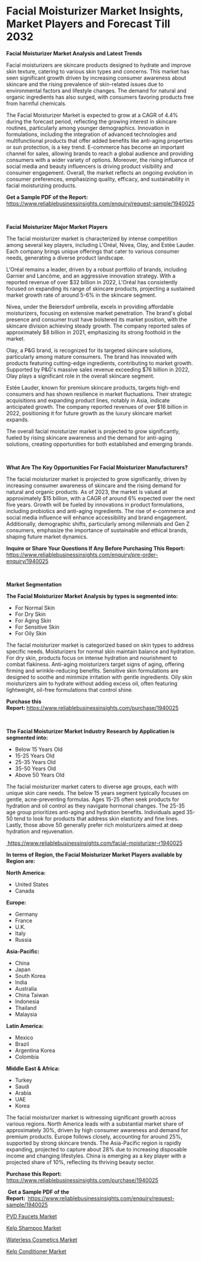 <p><h1>Facial Moisturizer Market Insights, Market Players and Forecast Till 2032</h1></p><p><strong>Facial Moisturizer Market Analysis and Latest Trends</strong></p>
<p><p>Facial moisturizers are skincare products designed to hydrate and improve skin texture, catering to various skin types and concerns. This market has seen significant growth driven by increasing consumer awareness about skincare and the rising prevalence of skin-related issues due to environmental factors and lifestyle changes. The demand for natural and organic ingredients has also surged, with consumers favoring products free from harmful chemicals.</p><p>The Facial Moisturizer Market is expected to grow at a CAGR of 4.4% during the forecast period, reflecting the growing interest in skincare routines, particularly among younger demographics. Innovation in formulations, including the integration of advanced technologies and multifunctional products that offer added benefits like anti-aging properties or sun protection, is a key trend. E-commerce has become an important channel for sales, allowing brands to reach a global audience and providing consumers with a wider variety of options. Moreover, the rising influence of social media and beauty influencers is driving product visibility and consumer engagement. Overall, the market reflects an ongoing evolution in consumer preferences, emphasizing quality, efficacy, and sustainability in facial moisturizing products.</p></p>
<p><strong>Get a Sample PDF of the Report:&nbsp;</strong> <a href="https://www.reliablebusinessinsights.com/enquiry/request-sample/1940025?utm_campaign=84&utm_medium=2&utm_source=Github&utm_content=ia&utm_term=06022025&utm_id=facial-moisturizer">https://www.reliablebusinessinsights.com/enquiry/request-sample/1940025</a></p>
<p>&nbsp;</p>
<p><strong>Facial Moisturizer Major Market Players</strong></p>
<p><p>The facial moisturizer market is characterized by intense competition among several key players, including L'Oréal, Nivea, Olay, and Estée Lauder. Each company brings unique offerings that cater to various consumer needs, generating a diverse product landscape. </p><p>L'Oréal remains a leader, driven by a robust portfolio of brands, including Garnier and Lancôme, and an aggressive innovation strategy. With a reported revenue of over $32 billion in 2022, L'Oréal has consistently focused on expanding its range of skincare products, projecting a sustained market growth rate of around 5-6% in the skincare segment.</p><p>Nivea, under the Beiersdorf umbrella, excels in providing affordable moisturizers, focusing on extensive market penetration. The brand's global presence and consumer trust have bolstered its market position, with the skincare division achieving steady growth. The company reported sales of approximately $8 billion in 2021, emphasizing its strong foothold in the market.</p><p>Olay, a P&G brand, is recognized for its targeted skincare solutions, particularly among mature consumers. The brand has innovated with products featuring cutting-edge ingredients, contributing to market growth. Supported by P&G's massive sales revenue exceeding $76 billion in 2022, Olay plays a significant role in the overall skincare segment.</p><p>Estée Lauder, known for premium skincare products, targets high-end consumers and has shown resilience in market fluctuations. Their strategic acquisitions and expanding product lines, notably in Asia, indicate anticipated growth. The company reported revenues of over $16 billion in 2022, positioning it for future growth as the luxury skincare market expands.</p><p>The overall facial moisturizer market is projected to grow significantly, fueled by rising skincare awareness and the demand for anti-aging solutions, creating opportunities for both established and emerging brands.</p></p>
<p>&nbsp;</p>
<p><strong>What Are The Key Opportunities For Facial Moisturizer Manufacturers?</strong></p>
<p><p>The facial moisturizer market is projected to grow significantly, driven by increasing consumer awareness of skincare and the rising demand for natural and organic products. As of 2023, the market is valued at approximately $15 billion, with a CAGR of around 6% expected over the next five years. Growth will be fueled by innovations in product formulations, including probiotics and anti-aging ingredients. The rise of e-commerce and social media influence will enhance accessibility and brand engagement. Additionally, demographic shifts, particularly among millennials and Gen Z consumers, emphasize the importance of sustainable and ethical brands, shaping future market dynamics.</p></p>
<p><strong>Inquire or Share Your Questions If Any Before Purchasing This Report:</strong> <a href="https://www.reliablebusinessinsights.com/enquiry/pre-order-enquiry/1940025?utm_campaign=84&utm_medium=2&utm_source=Github&utm_content=ia&utm_term=06022025&utm_id=facial-moisturizer">https://www.reliablebusinessinsights.com/enquiry/pre-order-enquiry/1940025</a></p>
<p>&nbsp;</p>
<p><strong>Market Segmentation</strong></p>
<p><strong>The Facial Moisturizer Market Analysis by types is segmented into:</strong></p>
<p><ul><li>For Normal Skin</li><li>For Dry Skin</li><li>For Aging Skin</li><li>For Sensitive Skin</li><li>For Oily Skin</li></ul></p>
<p><p>The facial moisturizer market is categorized based on skin types to address specific needs. Moisturizers for normal skin maintain balance and hydration. For dry skin, products focus on intense hydration and nourishment to combat flakiness. Anti-aging moisturizers target signs of aging, offering firming and wrinkle-reducing benefits. Sensitive skin formulations are designed to soothe and minimize irritation with gentle ingredients. Oily skin moisturizers aim to hydrate without adding excess oil, often featuring lightweight, oil-free formulations that control shine.</p></p>
<p><strong>Purchase this Report:&nbsp;</strong><a href="https://www.reliablebusinessinsights.com/purchase/1940025?utm_campaign=84&utm_medium=2&utm_source=Github&utm_content=ia&utm_term=06022025&utm_id=facial-moisturizer">https://www.reliablebusinessinsights.com/purchase/1940025</a></p>
<p>&nbsp;</p>
<p><strong>The Facial Moisturizer Market Industry Research by Application is segmented into:</strong></p>
<p><ul><li>Below 15 Years Old</li><li>15-25 Years Old</li><li>25-35 Years Old</li><li>35-50 Years Old</li><li>Above 50 Years Old</li></ul></p>
<p><p>The facial moisturizer market caters to diverse age groups, each with unique skin care needs. The below 15 years segment typically focuses on gentle, acne-preventing formulas. Ages 15-25 often seek products for hydration and oil control as they navigate hormonal changes. The 25-35 age group prioritizes anti-aging and hydration benefits. Individuals aged 35-50 tend to look for products that address skin elasticity and fine lines. Lastly, those above 50 generally prefer rich moisturizers aimed at deep hydration and rejuvenation.</p></p>
<p><a href="https://www.reliablebusinessinsights.com/facial-moisturizer-r1940025?utm_campaign=84&utm_medium=2&utm_source=Github&utm_content=ia&utm_term=06022025&utm_id=facial-moisturizer">&nbsp;https://www.reliablebusinessinsights.com/facial-moisturizer-r1940025</a></p>
<p><strong>In terms of Region, the Facial Moisturizer Market Players available by Region are:</strong></p>
<p>
    <p> <strong> North America: </strong>
        <ul>
            <li>United States</li>
            <li>Canada</li>
        </ul>
        </p> 
    <p> <strong> Europe: </strong>
        <ul>
            <li>Germany</li>
            <li>France</li>
            <li>U.K.</li>
            <li>Italy</li>
            <li>Russia</li>
        </ul>
        </p> 
    <p> <strong> Asia-Pacific: </strong>
        <ul>
            <li>China</li>
            <li>Japan</li>
            <li>South Korea</li>
            <li>India</li>
            <li>Australia</li>
            <li>China Taiwan</li>
            <li>Indonesia</li>
            <li>Thailand</li>
            <li>Malaysia</li>
        </ul>
        </p> 
    <p> <strong> Latin America: </strong>
        <ul>
            <li>Mexico</li>
            <li>Brazil</li>
            <li>Argentina Korea</li>
            <li>Colombia</li>
        </ul>
        </p> 
    <p> <strong> Middle East & Africa: </strong>
        <ul>
            <li>Turkey</li>
            <li>Saudi</li>
            <li>Arabia</li>
            <li>UAE</li>
            <li>Korea</li>
        </ul>
    </p>
    </p>
<p><p>The facial moisturizer market is witnessing significant growth across various regions. North America leads with a substantial market share of approximately 30%, driven by high consumer awareness and demand for premium products. Europe follows closely, accounting for around 25%, supported by strong skincare trends. The Asia-Pacific region is rapidly expanding, projected to capture about 28% due to increasing disposable income and changing lifestyles. China is emerging as a key player with a projected share of 10%, reflecting its thriving beauty sector.</p></p>
<p><strong>Purchase this Report: </strong><a href="https://www.reliablebusinessinsights.com/purchase/1940025?utm_campaign=84&utm_medium=2&utm_source=Github&utm_content=ia&utm_term=06022025&utm_id=facial-moisturizer">https://www.reliablebusinessinsights.com/purchase/1940025</a></p>
<p>&nbsp;<strong>Get a Sample PDF of the Report:&nbsp;&nbsp;</strong><a href="https://www.reliablebusinessinsights.com/enquiry/request-sample/1940025?utm_campaign=84&utm_medium=2&utm_source=Github&utm_content=ia&utm_term=06022025&utm_id=facial-moisturizer">https://www.reliablebusinessinsights.com/enquiry/request-sample/1940025</a></p>
<p><strong></strong></p>
<p><p><a href="https://github.com/meuskocov/Market-Research-Report-List-1/blob/main/pvd-faucets-market.md?utm_campaign=84&utm_medium=2&utm_source=Github&utm_content=ia&utm_term=06022025&utm_id=facial-moisturizer">PVD Faucets Market</a></p><p><a href="https://github.com/genayziben/Market-Research-Report-List-1/blob/main/kelp-shampoo-market.md?utm_campaign=84&utm_medium=2&utm_source=Github&utm_content=ia&utm_term=06022025&utm_id=facial-moisturizer">Kelp Shampoo Market</a></p><p><a href="https://github.com/binnazcassam/Market-Research-Report-List-1/blob/main/waterless-cosmetics-market.md?utm_campaign=84&utm_medium=2&utm_source=Github&utm_content=ia&utm_term=06022025&utm_id=facial-moisturizer">Waterless Cosmetics Market</a></p><p><a href="https://github.com/beroxiluwaya/Market-Research-Report-List-1/blob/main/kelp-conditioner-market.md?utm_campaign=84&utm_medium=2&utm_source=Github&utm_content=ia&utm_term=06022025&utm_id=facial-moisturizer">Kelp Conditioner Market</a></p></p>